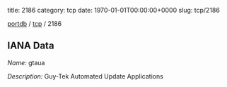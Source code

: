 title: 2186
category: tcp
date: 1970-01-01T00:00:00+0000
slug: tcp/2186

[portdb](/) / [tcp](/category/tcp.html) / 2186


## IANA Data

_Name:_ gtaua

_Description:_ Guy-Tek Automated Update Applications

